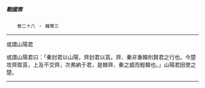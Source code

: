 

##### 戰國策
　　`卷二十八 ‧ 韓策三`

* * *

或謂山陽君

或謂山陽君曰：「秦封君以山陽，齊封君以莒。齊、秦非重韓則賢君之行也。今楚攻齊取莒，上及不交齊，次弗納于君，是棘齊、秦之威而輕韓也。」山陽君因使之楚。

* * *


